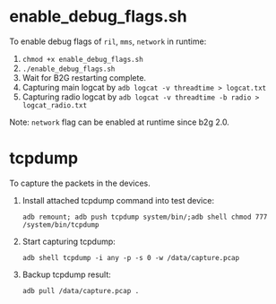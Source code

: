 # enable_debug_flags.sh

To enable debug flags of `ril`, `mms`, `network` in runtime:

1. `chmod +x enable_debug_flags.sh`
2. `./enable_debug_flags.sh`
3. Wait for B2G restarting complete.
4. Capturing main logcat by `adb logcat -v threadtime > logcat.txt`
5. Capturing radio logcat by `adb logcat -v threadtime -b radio > logcat_radio.txt`

Note: `network` flag can be enabled at runtime since b2g 2.0.

# tcpdump

To capture the packets in the devices.

1. Install attached tcpdump command into test device:

   `adb remount; adb push tcpdump system/bin/;adb shell chmod 777 /system/bin/tcpdump`
2. Start capturing tcpdump:

   `adb shell tcpdump -i any -p -s 0 -w /data/capture.pcap`
3. Backup tcpdump result:

   `adb pull /data/capture.pcap .`
